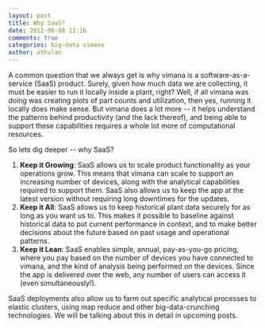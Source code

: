 ```yaml
---
layout: post
title: Why SaaS?
date: 2012-06-08 11:16
comments: true
categories: big-data vimana
author: athulan
---
```


A common question that we always get is why vimana is a software-as-a-service (SaaS) product. Surely, given how much data we are collecting, it must be easier to run it locally inside a plant, right? Well, if all vimana was doing was creating plots of part counts and utilization, then yes, running it locally does make sense. But vimana does a lot more -- it helps understand the patterns behind productivity (and the lack thereof), and being able to support these capabilities requires a whole lot more of computational resources. 

So lets dig deeper -- why SaaS?

1. **Keep it Growing**: SaaS allows us to scale product functionality as your operations grow. This means that vimana can scale to support an increasing number of devices, along with the analytical capabilities required to support them. SaaS also allows us to keep the app at the latest version without requiring long downtimes for the updates. 
2. **Keep it All**: SaaS allows us to keep historical plant data securely for as long as you want us to. This makes it possible to baseline against historical data to put current performance in context, and to make better decisions about the future based on past usage and operational patterns. 
3. **Keep it Lean**: SaaS enables simple, annual, pay-as-you-go pricing, where you pay based on the number of devices you have connected to vimana, and the kind of analysis being performed on the devices. Since the app is delivered over the web, any number of users can access it (even simultaneously!). 

SaaS deployments also allow us to farm out specific analytical processes to elastic clusters, using map reduce and other big-data-crunching technologies. We will be talking about this in detail in upcoming posts.
